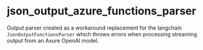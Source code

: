 # json_output_azure_functions_parser

Output parser created as a workaround replacement for the langchain `JsonOutputFunctionsParser` which throws errors when processing streaming output from an Axure OpenAI model.
